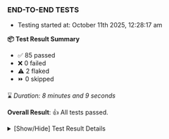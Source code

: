 ### END-TO-END TESTS

- Testing started at: October 11th 2025, 12:28:17 am

**📦 Test Result Summary**

- ✅ 85 passed
- ❌ 0 failed
- ⚠️ 2 flaked
- ⏩ 0 skipped

⌛ _Duration: 8 minutes and 9 seconds_

**Overall Result**: 👍 All tests passed.



<details>
    <summary>[Show/Hide] Test Result Details</summary>
    <div markdown="1">

| Test | Browser | Test Case | Tags | Result |
| :---: | :---: | :--- | :---: | :---: |
| 1 | chromium-meshery-provider | deploys a published design to a connected cluster |  | ⚠️ |
| 2 | chromium-local-provider | imports design via File |  | ⚠️ |

</div>
</details>


<!-- To see the full report, please visit our CI/CD pipeline with reporter. -->